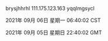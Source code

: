 brysjhhrhl 111.175.123.163 yqqlmgsycl

2021年 09月 06日 星期一 06:40:02 CST

2021年 09月 05日 星期日 22:40:02 GMT
